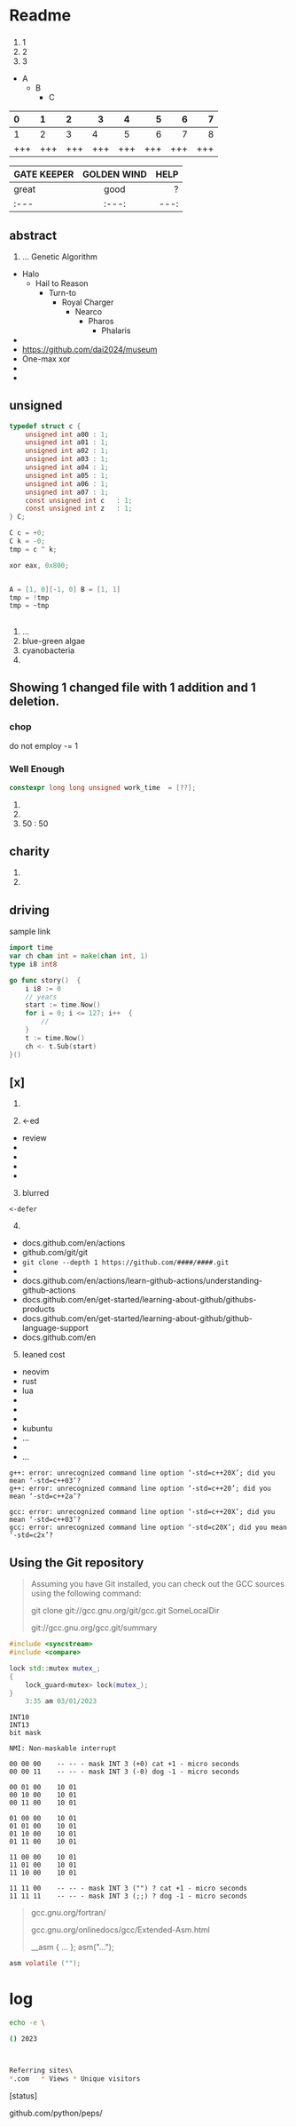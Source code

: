 # Readme

### 
1. 1
1. 2
1. 3

- A
    - B
        - C

|  0  |  1  |  2  |  3  |  4  |  5  |  6  |  7  |
|  :---  |  :---  |  :---  |  ----  |  :---:  |  ---:  |  ---:  |  ---:  |
|  1  |  2  |  3  |  4  |  5  |  6  |  7  |  8  |  <- FORTRAN  |
|+++|+++|+++|+++|+++|+++|+++|+++|

|  GATE KEEPER |  GOLDEN WIND  |  HELP  |
|  ----  |  :---: |  ---:  |
|  great  |  good |  ?  |
|  :---  |  :---: | ---:  |


## abstract
1. ... Genetic Algorithm
- Halo
    - Hail to Reason
        - Turn-to
            - Royal Charger
                - Nearco
                    - Pharos
                        - Phalaris         
- 
- https://github.com/dai2024/museum
- One-max xor
- 
- 

## unsigned

```c
typedef struct c {
    unsigned int a00 : 1;
    unsigned int a01 : 1;
    unsigned int a02 : 1;
    unsigned int a03 : 1;
    unsigned int a04 : 1;
    unsigned int a05 : 1;
    unsigned int a06 : 1;
    unsigned int a07 : 1;
    const unsigned int c   : 1; 
    const unsigned int z   : 1; 
} C;

C c = +0;
C k = -0;
tmp = c ^ k;

xor eax, 0x800;
```
![]()
```c
A = [1, 0][-1, 0] B = [1, 1]
tmp = !tmp
tmp = ~tmp
```

## 
1. ...
2. blue-green algae
3. cyanobacteria
4. 

## Showing 1 changed file with 1 addition and 1 deletion.

### chop

do not employ -= 1

### Well Enough

```c++
constexpr long long unsigned work_time  = [??];
```

1. 
1. 
1. 50 : 50

## charity 
1. 
2. 

driving
--------

sample link

```go
import time
var ch chan int = make(chan int, 1)
type i8 int8

go func story()  {
    i i8 := 0 
    // years 
    start := time.Now() 
    for i = 0; i <= 127; i++  {
        // 
    }
    t := time.Now()
    ch <- t.Sub(start)
}()
```



## [x] 

1. 

2. <-ed

- review
- 
- 
- 
- 

3. blurred
```
<-defer
```

4.  
- docs.github.com/en/actions
- github.com/git/git
- `git clone --depth 1 https://github.com/####/####.git`
- 
- docs.github.com/en/actions/learn-github-actions/understanding-github-actions
- docs.github.com/en/get-started/learning-about-github/githubs-products
- docs.github.com/en/get-started/learning-about-github/github-language-support
- docs.github.com/en

5. leaned cost
- neovim
- rust
- lua
- 
- 
- 
- kubuntu
- ...
- 
- ...

```
g++: error: unrecognized command line option ‘-std=c++20X’; did you mean ‘-std=c++03’?
g++: error: unrecognized command line option ‘-std=c++20’; did you mean ‘-std=c++2a’?

gcc: error: unrecognized command line option ‘-std=c++20X’; did you mean ‘-std=c++03’?
gcc: error: unrecognized command line option ‘-std=c20X’; did you mean ‘-std=c2x’?
```

## Using the Git repository
> Assuming you have Git installed, you can check out the GCC sources using the following command:
> 
> git clone git://gcc.gnu.org/git/gcc.git SomeLocalDir
> 
> git://gcc.gnu.org/gcc.git/summary
> 
```c++
#include <syncstream>
#include <compare>

lock std::mutex mutex_;
{
    lock_guard<mutex> lock(mutex_);
}    
    3:35 am 03/01/2023
```

```text
INT10
INT13
bit mask

NMI: Non-maskable interrupt

00 00 00	-- -- - mask INT 3 (+0) cat +1 - micro seconds
00 00 11	-- -- - mask INT 3 (-0) dog -1 - micro seconds

00 01 00 	10 01
00 10 00 	10 01
00 11 00 	10 01

01 00 00 	10 01
01 01 00 	10 01
01 10 00 	10 01
01 11 00 	10 01

11 00 00 	10 01
11 01 00 	10 01
11 10 00 	10 01

11 11 00	-- -- - mask INT 3 ("") ? cat +1 - micro seconds
11 11 11	-- -- - mask INT 3 (;;) ? dog -1 - micro seconds
```
> gcc.gnu.org/fortran/
> 
> gcc.gnu.org/onlinedocs/gcc/Extended-Asm.html
> 
> __asm { ... };  asm("...");
```c
asm volatile ("");
```

# log

```sh
echo -e \

() 2023



Referring sites\
*.com	* Views	* Unique visitors
 ```
 
[status]


github.com/python/peps/ 

